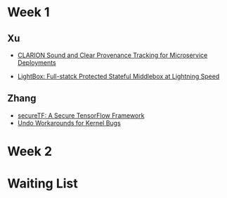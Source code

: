 # Week 1

## Xu

- [CLARION Sound and Clear Provenance Tracking for Microservice Deployments](https://github.com/duowen1/PaperReading/tree/main/CLARION)

- [LightBox: Full-statck Protected Stateful Middlebox at Lightning Speed](https://github.com/duowen1/PaperReading/tree/main/LightBox)

## Zhang

- [secureTF: A Secure TensorFlow Framework](https://github.com/duowen1/PaperReading/blob/main/secureTF/secureTF.pdf)
- [Undo Workarounds for Kernel Bugs](https://github.com/duowen1/PaperReading/blob/main/Undo%20Workarounds%20for%20Kernel%20Bugs/Undo%20Workarounds%20for%20Kernel%20Bugs.pdf)

# Week 2



# Waiting List
